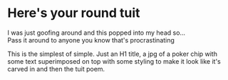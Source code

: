 # Here's your round tuit 
I was just goofing around and this popped into my head so...   
Pass it around to anyone you know that's procrastinating  

This is the simplest of simple. Just an H1 title, a jpg of a poker chip with some text superimposed
on top with some styling to make it look like it's carved in and then the tuit poem.
